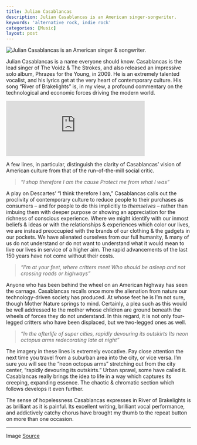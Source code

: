 ```yaml
---
title: Julian Casablancas
description: Julian Casablancas is an American singer-songwriter.
keywords: 'alternative rock, indie rock'
categories: [Music]
layout: post
---
```


![Julian Casablancas is an American singer & songwriter.][1]

Julian Casablancas is a name everyone should know. Casablancas is the lead singer of The Voidz & The Strokes, and also released an impressive solo album, Phrazes for the Young, in 2009. He is an extremely talented vocalist, and his lyrics get at the very heart of contemporary culture. His song “River of Brakelights” is, in my view, a profound commentary on the technological and economic forces driving the modern world.

<iframe width="75%" src="https://www.youtube.com/embed/DaaKsg6n8Sg" frameborder="0"
allow="accelerometer; autoplay; encrypted-media; gyroscope; picture-in-picture" allowfullscreen></iframe>

A few lines, in particular, distinguish the clarity of Casablancas’ vision of American culture from that of the run-of-the-mill social critic.

> *“I shop therefore I am the cause*
> *Protect me from what I was”*

A play on Descartes’ “I think therefore I am,” Casablancas calls out the proclivity of contemporary culture to reduce people to their purchases as consumers – and for people to do this implicitly to <i>themselves</i> – rather than imbuing them with deeper purpose or showing an appreciation for the richness of conscious experience. Where we might identify with our inmost beliefs & ideas or with the relationships & experiences which color our lives, we are instead preoccupied with the brands of our clothing & the gadgets in our pockets. We have alienated ourselves from our full humanity, & many of us do not understand or do not want to understand what it would mean to live our lives in service of a higher aim. The rapid advancements of the last 150 years have not come without their costs.

> *“I'm at your feet, where critters meet*
> *Who should be asleep and not crossing roads or highways”*

Anyone who has been behind the wheel on an American highway has seen the carnage. Casablancas recalls once more the alienation from nature our technology-driven society has produced. At whose feet he is I’m not sure, though Mother Nature springs to mind. Certainly, a plea such as this would be well addressed to the mother whose children are ground beneath the wheels of forces they do not understand. In this regard, it is not only four-legged critters who have been displaced, but we two-legged ones as well.

> *“In the afterlife of super cities, rapidly devouring its outskirts*
> *Its neon octopus arms redecorating late at night”*

The imagery in these lines is extremely evocative. Pay close attention the next time you travel from a suburban area into the city, or vice versa. I’m sure you will see the “neon octopus arms” stretching out from the city center, “rapidly devouring its outskirts.” Urban sprawl, some have called it. Casablancas really brings the idea to life in a way which captures its creeping, expanding essence. The chaotic & chromatic section which follows develops it even further.

The sense of hopelessness Casablancas expresses in River of Brakelights is as brilliant as it is painful. Its excellent writing, brilliant vocal performance, and addictively catchy chorus have brought my thumb to the repeat button on more than one occasion.

---

Image [Source](https://www.discogs.com/artist/430106-Julian-Casablancas)

[1]: https://firebasestorage.googleapis.com/v0/b/perceptua-b6ea3.appspot.com/o/public%2Fcasablancas.jfif?alt=media&token=cabe6894-6f84-4402-ad9c-deba357d66ea


